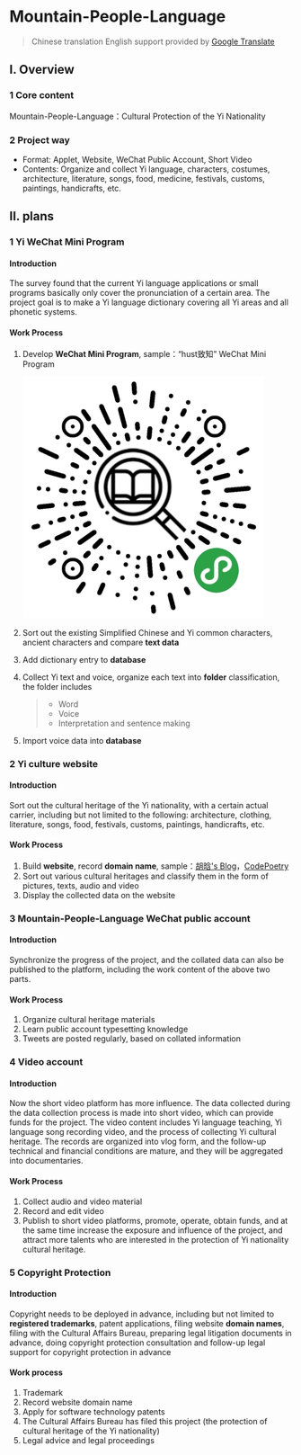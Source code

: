 # Mountain-People-Language

> Chinese translation English support provided by [Google Translate](https://translate.google.cn/?hl=zh-CN&tab=TT)

## I. Overview

### 1 Core content

Mountain-People-Language：Cultural Protection of the Yi Nationality

### 2 Project way

- Format: Applet, Website, WeChat Public Account, Short Video
- Contents: Organize and collect Yi language, characters, costumes, architecture, literature, songs, food, medicine, festivals, customs, paintings, handicrafts, etc.

## II. plans

### 1 Yi WeChat Mini Program

#### Introduction

The survey found that the current Yi language applications or small programs basically only cover the pronunciation of a certain area. The project goal is to make a Yi language dictionary covering all Yi areas and all phonetic systems.

#### Work Process

1. Develop **WeChat Mini Program**, sample：“hust致知” WeChat Mini Program

   ![img\”hust致知“微信小程序二维码.jpg](./img/”hust致知“微信小程序二维码.jpg)

   

2. Sort out the existing Simplified Chinese and Yi common characters, ancient characters and compare **text data**

3. Add dictionary entry to **database**

4. Collect Yi text and voice, organize each text into **folder** classification, the folder includes

   > - Word
   > - Voice
   > - Interpretation and sentence making

5. Import voice data into **database**

### 2 Yi culture website

#### Introduction

Sort out the cultural heritage of the Yi nationality, with a certain actual carrier, including but not limited to the following: architecture, clothing, literature, songs, food, festivals, customs, paintings, handicrafts, etc.

#### Work Process

1. Build **website**, record **domain name**, sample：[胡晗's Blog](http://mi_chuan.gitee.io/michuanblog/)，[CodePoetry](https://michuan.github.io/)
2. Sort out various cultural heritages and classify them in the form of pictures, texts, audio and video
3. Display the collected data on the website

### 3 Mountain-People-Language WeChat public account

#### Introduction

Synchronize the progress of the project, and the collated data can also be published to the platform, including the work content of the above two parts.

#### Work Process

1. Organize cultural heritage materials
2. Learn public account typesetting knowledge
3. Tweets are posted regularly, based on collated information

### 4 Video account

#### Introduction

Now the short video platform has more influence. The data collected during the data collection process is made into short video, which can provide funds for the project. The video content includes Yi language teaching, Yi language song recording video, and the process of collecting Yi cultural heritage. The records are organized into vlog form, and the follow-up technical and financial conditions are mature, and they will be aggregated into documentaries.

#### Work Process

1. Collect audio and video material
2. Record and edit video
3. Publish to short video platforms, promote, operate, obtain funds, and at the same time increase the exposure and influence of the project, and attract more talents who are interested in the protection of Yi nationality cultural heritage.

### 5 Copyright Protection

#### Introduction

Copyright needs to be deployed in advance, including but not limited to **registered trademarks**, patent applications, filing website **domain names**, filing with the Cultural Affairs Bureau, preparing legal litigation documents in advance, doing copyright protection consultation and follow-up legal support for copyright protection in advance

#### Work process

1. Trademark
2. Record website domain name
3. Apply for software technology patents
4. The Cultural Affairs Bureau has filed this project (the protection of cultural heritage of the Yi nationality)
5. Legal advice and legal proceedings